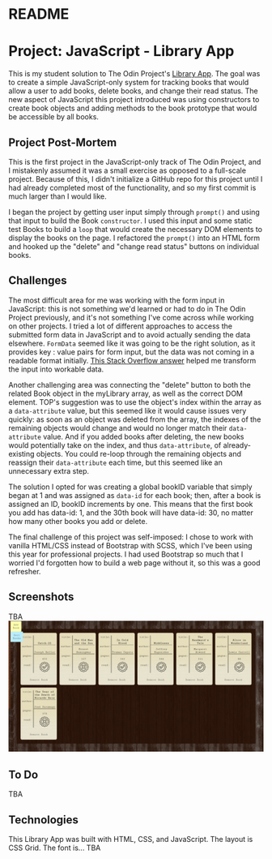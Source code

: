 # README

# Project: JavaScript - Library App #

This is my student solution to The Odin Project's [Library App](https://www.theodinproject.com/lessons/library).  The goal was to create a simple JavaScript-only system for tracking books that would allow a user to add books, delete books, and change their read status.  The new aspect of JavaScript this project introduced was using constructors to create book objects and adding methods to the book prototype that would be accessible by all books.

## Project Post-Mortem ##

This is the first project in the JavaScript-only track of The Odin Project, and I mistakenly assumed it was a small exercise as opposed to a full-scale project.  Because of this, I didn't initialize a GitHub repo for this project until I had already completed most of the functionality, and so my first commit is much larger than I would like.

I began the project by getting user input simply through `prompt()` and using that input to build the Book `constructor`.  I used this input and some static test Books to build a `loop` that would create the necessary DOM elements to display the books on the page.  I refactored the `prompt()` into an HTML form and hooked up the "delete" and "change read status" buttons on individual books.

## Challenges ##

The most difficult area for me was working with the form input in JavaScript: this is not something we'd learned or had to do in The Odin Project previously, and it's not something I've come across while working on other projects.  I tried a lot of different approaches to access the submitted form data in JavaScript and to avoid actually sending the data elsewhere.  `FormData` seemed like it was going to be the right solution, as it provides key : value pairs for form input, but the data was not coming in a readable format initially.  [This Stack Overflow answer](https://stackoverflow.com/a/56857084/12183520) helped me transform the input into workable data.

Another challenging area was connecting the "delete" button to both the related Book object in the myLibrary array, as well as the correct DOM element.  TOP's suggestion was to use the object's index within the array as a `data-attribute` value, but this seemed like it would cause issues very quickly: as soon as an object was deleted from the array, the indexes of the remaining objects would change and would no longer match their `data-attribute` value.  And if you added books after deleting, the new books would potentially take on the index, and thus `data-attribute`, of already-existing objects.  You could re-loop through the remaining objects and reassign their `data-attribute` each time, but this seemed like an unnecessary extra step.  

The solution I opted for was creating a global bookID variable that simply began at 1 and was assigned as `data-id` for each book; then, after a book is assigned an ID, bookID increments by one.  This means that the first book you add has data-id: 1, and the 30th book will have data-id: 30, no matter how many other books you add or delete.    

The final challenge of this project was self-imposed: I chose to work with vanilla HTML/CSS instead of Bootstrap with SCSS, which I've been using this year for professional projects.  I had used Bootstrap so much that I worried I'd forgotten how to build a web page without it, so this was a good refresher.

## Screenshots ##

TBA
![Desktop view screenshot](/images/library_screenshot.png)

## To Do ##

TBA

## Technologies ##

This Library App was built with HTML, CSS, and JavaScript.  The layout is CSS Grid.  The font is... TBA